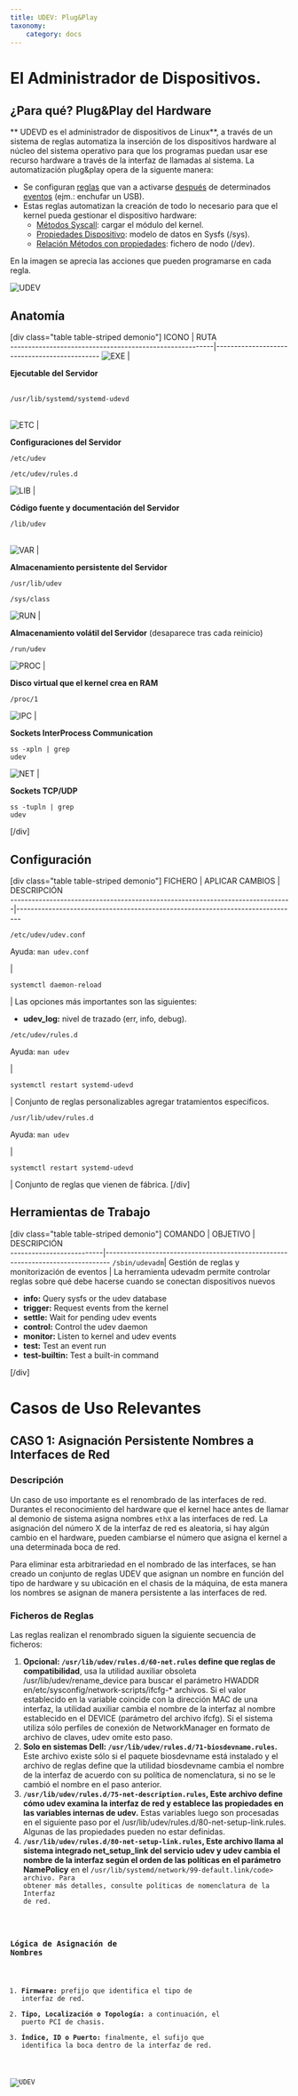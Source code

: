 ```yaml
---
title: UDEV: Plug&Play
taxonomy:
    category: docs
---
```

<style>
   .demonio { 
	   table, tbody, tr, td { padding: 0; height: 0; cellpadding: 0; cellspacing: 0; }
       p, code { padding: 0; height: 0; }
	   img     { padding: 0; margin-bottom: 0; margin-top: 0; }
    }
</style>

#  El Administrador de Dispositivos.

## ¿Para qué? Plug&Play del Hardware

** UDEVD es el administrador de dispositivos de Linux**, a través de un sistema de reglas automatiza la inserción de los dispositivos hardware al núcleo del sistema operativo para que los programas puedan usar ese recurso hardware a través de la interfaz de llamadas al sistema. La automatización plug&play opera de la siguente manera: 
+ Se configuran <u>reglas</u> que van a activarse <u>después</u> de determinados <u>eventos</u> (ejm.: enchufar un USB). 
+ Estas reglas automatizan la creación de todo lo necesario para que el kernel pueda gestionar el dispositivo hardware: 
   - <u>Métodos Syscall</u>: cargar el módulo del kernel.
   - <u>Propiedades Dispositivo</u>: modelo de datos en Sysfs (/sys). 
   - <u>Relación Métodos con propiedades</u>: fichero de nodo (/dev).

En la imagen se aprecia las acciones que pueden programarse en cada regla.

![UDEV](image://teoria/teoria-entorno-udev.jpg)

## Anatomía
[div class="table table-striped demonio"]
 ICONO                                                   | RUTA		                                   
---------------------------------------------------------|---------------------------------------------
![EXE](image://teoria/tabla-demonio-exe.png?classes=float-left,demonio&resize=100,100) | <p><b>Ejecutable del Servidor</b></p><p></br><code>/usr/lib/systemd/systemd-udevd</code></p>     
![ETC](image://teoria/tabla-demonio-cnf.png?classes=float-left,demonio&resize=100,100) | <p><b>Configuraciones del Servidor</b></p> <p> <code>/etc/udev</code></p><p> <code>/etc/udev/rules.d</code></p>
![LIB](image://teoria/tabla-demonio-inmutable.svg?classes=float-left,demonio&resize=100,100) | <p><b>Código fuente y documentación del Servidor</b></p><p><code>/lib/udev</code></p>    
![VAR](image://teoria/tabla-demonio-var.png?classes=float-left,demonio&resize=100,100) | <p><b>Almacenamiento persistente del Servidor</b></p><p><code>/usr/lib/udev</code></p><p><code>/sys/class</code></p>
![RUN](image://teoria/tabla-demonio-run.png?classes=float-left,demonio&resize=100,100) | <p><b>Almacenamiento volátil del Servidor</b> (desaparece tras cada reinicio)</p><p><code>/run/udev</code></p>
![PROC](image://teoria/tabla-demonio-ram.png?classes=float-left,demonio&resize=100,100) | <p><b>Disco virtual que el kernel crea en RAM</b></p><p><code>/proc/1</code></p>
![IPC](image://teoria/tabla-demonio-ipc.svg?classes=float-left,demonio&resize=100,100) | <p><b>Sockets InterProcess Communication </b></p><pre class="language-bash"><code>ss -xpln &#124; grep udev</code></pre></p>
![NET](image://teoria/tabla-demonio-tcp.png?classes=float-left,demonio&resize=100,100) | <p><b>Sockets TCP/UDP </b></p><p><pre class="language-bash"><code>ss -tupln &#124; grep udev</code></pre></p>
[/div]

## Configuración
[div class="table table-striped demonio"]
FICHERO                                                                        |  APLICAR CAMBIOS                                                             | DESCRIPCIÓN		                                   
-------------------------------------------------------------------------------|-------------------------------------------------------------------------------
<p><code>/etc/udev/udev.conf</code></p><p>Ayuda: <code>man udev.conf</code></p>| <pre class="language-bash"><code>systemctl daemon-reload</code></pre>        | Las opciones más importantes son las siguientes: <ul><li><b>udev_log:</b> nivel de trazado (err, info, debug).</li></ul>
<p><code>/etc/udev/rules.d</code></p><p>Ayuda: <code>man udev</code></p>       | <pre class="language-bash"><code>systemctl restart systemd-udevd</code></pre>| Conjunto de reglas personalizables agregar tratamientos específicos.
<p><code>/usr/lib/udev/rules.d</code></p><p>Ayuda: <code>man udev</code></p>   | <pre class="language-bash"><code>systemctl restart systemd-udevd</code></pre>| Conjunto de reglas que vienen de fábrica.
[/div]

## Herramientas de Trabajo
[div class="table table-striped demonio"]
COMANDO                   |  OBJETIVO                                     | DESCRIPCIÓN	                                   
--------------------------|-------------------------------------------------------------------------------
<code>/sbin/udevadm</code>| Gestión de reglas y monitorización de eventos | La herramienta udevadm permite controlar reglas sobre qué debe hacerse cuando se conectan dispositivos nuevos <ul><li><b>info:</b> Query sysfs or the udev database</li><li><b>trigger:</b> Request events from the kernel</li> <li><b>settle:</b> Wait for pending udev events</li> <li><b>control:</b> Control the udev daemon</li>  <li><b>monitor:</b> Listen to kernel and udev events</li> <li><b>test:</b> Test an event run</li> <li><b>test-builtin:</b> Test a built-in command</li></ul>
[/div]

# Casos de Uso Relevantes

## CASO 1: Asignación Persistente Nombres a Interfaces de Red

### Descripción
Un caso de uso importante es el renombrado de las interfaces de red. Durantes el reconocimiento del hardware que el kernel hace antes de llamar al demonio de sistema asigna nombres <code>ethX</code> a las interfaces de red. La asignación del número X de la interfaz de red es aleatoria, si hay algún cambio en el hardware, pueden cambiarse el número que asigna el kernel a una determinada boca de red.

Para eliminar esta arbitrariedad en el nombrado de las interfaces, se han creado un conjunto de reglas UDEV que asignan un nombre en función del tipo de hardware y su ubicación en el chasis de la máquina, de esta manera los nombres se asignan de manera persistente a las interfaces de red.

### Ficheros de Reglas

Las reglas realizan el renombrado siguen la siguiente secuencia de ficheros:

1. <b>Opcional: <code>/usr/lib/udev/rules.d/60-net.rules</code> define que reglas de compatibilidad</b>, usa la utilidad auxiliar obsoleta /usr/lib/udev/rename_device para buscar el parámetro HWADDR en/etc/sysconfig/network-scripts/ifcfg-* archivos. Si el valor establecido en la variable coincide con la dirección MAC de una interfaz, la utilidad auxiliar cambia el nombre de la interfaz al nombre establecido en el DEVICE (parámetro del archivo ifcfg). Si el sistema utiliza sólo perfiles de conexión de NetworkManager en formato de archivo de claves, udev omite esto paso.
1. <b>Solo en sistemas Dell: <code>/usr/lib/udev/rules.d/71-biosdevname.rules</code>.</b> Este archivo existe sólo si el paquete biosdevname está instalado y el archivo de reglas define que la utilidad biosdevname cambia el nombre de la interfaz de acuerdo con su política de nomenclatura, si no se le cambió el nombre en el paso anterior. 
1. <b><code>/usr/lib/udev/rules.d/75-net-description.rules</code>, Este archivo define cómo udev examina la interfaz de red y establece las propiedades en las variables internas de udev.</b> Estas variables luego son procesadas en el siguiente paso por el /usr/lib/udev/rules.d/80-net-setup-link.rules. Algunas de las propiedades pueden no estar definidas.
1. <b><code>/usr/lib/udev/rules.d/80-net-setup-link.rules</code>, Este archivo llama al sistema integrado net_setup_link del servicio udev y udev cambia el nombre de la interfaz según el orden de las políticas en el parámetro NamePolicy</b> en el <code>/usr/lib/systemd/network/99-default.link/code> archivo. Para obtener más detalles, consulte políticas de nomenclatura  de la Interfaz de red.

### Lógica de Asignación de Nombres

1. **Firmware:** prefijo que identifica el tipo de interfaz de red.
1. **Tipo, Localización o Topología:** a continuación, el puerto PCI de chasis.  
1. **Índice, ID o Puerto:** finalmente, el sufijo que identifica la boca dentro de la interfaz de red.

![UDEV](image://teoria/teoria-entorno-udev-nic.jpg)
